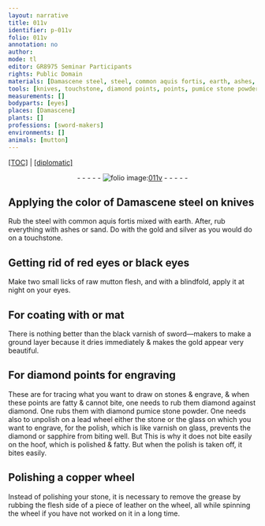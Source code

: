 ```yaml
---
layout: narrative
title: 011v
identifier: p-011v
folio: 011v
annotation: no
author:
mode: tl
editor: GR8975 Seminar Participants
rights: Public Domain
materials: [Damascene steel, steel, common aquis fortis, earth, ashes, sand, gold, silver, raw mutton flesh, or mat, diamond, stones, pumice stone powder, lead, stone, glass, varnish, sapphire, hoof, copper, leather]
tools: [knives, touchstone, diamond points, points, pumice stone powder, lead wheel, copper wheel, wheel]
measurements: []
bodyparts: [eyes]
places: [Damascene]
plants: []
professions: [sword-makers]
environments: []
animals: [mutton]
---
```


 <p><a href="{{ site.baseurl }}/translation/">[TOC]</a> | <a href="{{ site.baseurl }}/texts/p-011v_tc/" target="_blank">[diplomatic]</a></p><div class="folio" align="center">- - - - - <a href="http://gallica.bnf.fr/ark:/12148/btv1b10500001g/f28.image" target="_blank"><img src="https://cu-mkp.github.io/2017-workshop-edition/assets/photo-icon.png" alt="folio image: " style="display:inline-block; margin-bottom:-3px;"/>011v</a> - - - - - </div>  
  

## Applying the color of <span class="m"><span class="pl">Damascene</span> steel</span> on <span class="tl">knives</span>

 
Rub the <span class="m">steel</span> with <span class="m">common aquis fortis</span> mixed with <span class="m">earth</span>. After, rub everything with <span class="m">ashes</span> or <span class="m">sand</span>. Do with the <span class="m">gold</span> and <span class="m">silver</span> as you would do on a <span class="tl">touchstone</span>.

 
  

## Getting rid of red <span class="bp">eyes</span> or black <span class="bp">eyes</span>

 
Make two small licks of <span class="m">raw <span class="al">mutton</span> flesh</span>, and with a blindfold, apply it at night on your <span class="bp">eyes</span>.

 
  

## For coating with <span class="m">or mat</span>

 
There is nothing better than the black varnish of <span class="pro">sword—makers</span> to make a ground layer because it dries immediately & makes the <span class="m">gold</span> appear very beautiful.
 
 
  

## For <span class="tl"><span class="m">diamond</span> points</span> for engraving

 
These are for tracing what you want to draw on <span class="m">stones</span> & engrave, & when these <span class="tl">points</span> are fatty & cannot bite, one needs to rub them <span class="m">diamond</span> against <span class="m">diamond</span>. One rubs them with <span class="del">diamond</span> <span class="tl"><span class="m">pumice stone powder</span></span>. One needs also to unpolish on a <span class="tl"><span class="m">lead</span> wheel</span> either the <span class="m">stone</span> or the <span class="m">glass</span> on which you want to engrave, for the polish, which is like <span class="m">varnish</span> on <span class="m">glass</span>, prevents the <span class="m">diamond</span> or <span class="m">sapphire</span> from biting well. <span class="del">But</span> This is why it does not bite easily on the <span class="m">hoof</span>, which is polished & fatty. But when the polish is taken off, it bites easily.

 
  

## Polishing a <span class="tl"><span class="m">copper</span> wheel</span>

 
Instead of polishing your <span class="m">stone</span>, it is necessary to remove the grease by rubbing the flesh side of a piece of <span class="m">leather</span> <span class="sup">on the <span class="tl">wheel</span></span>, all while spinning the <span class="tl">wheel</span> if you have not worked on it in a long time.

 